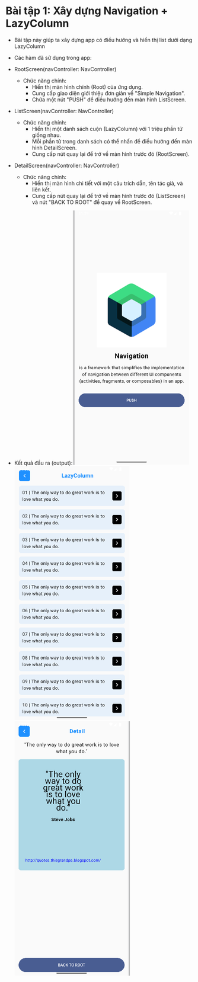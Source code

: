 # Bài tập 1: Xây dựng Navigation + LazyColumn
- Bài tập này giúp ta xây dựng app có điều hướng và hiển thị list dưới dạng LazyColumn

- Các hàm đã sử dụng trong app:
 + RootScreen(navController: NavController)
    + Chức năng chính:
        + Hiển thị màn hình chính (Root) của ứng dụng.
        + Cung cấp giao diện giới thiệu đơn giản về "Simple Navigation".
        + Chứa một nút "PUSH" để điều hướng đến màn hình ListScreen.

 + ListScreen(navController: NavController)
    + Chức năng chính:
        + Hiển thị một danh sách cuộn (LazyColumn) với 1 triệu phần tử giống nhau.
        + Mỗi phần tử trong danh sách có thể nhấn để điều hướng đến màn hình DetailScreen.
        + Cung cấp nút quay lại để trở về màn hình trước đó (RootScreen).

 + DetailScreen(navController: NavController)
    + Chức năng chính:
        + Hiển thị màn hình chi tiết với một câu trích dẫn, tên tác giả, và liên kết.
        + Cung cấp nút quay lại để trở về màn hình trước đó (ListScreen) và nút "BACK TO ROOT" để quay về RootScreen.

- Kết quả đầu ra (output):
![Màn hình start](image.png)
![Màn hình hiển thị các phần tử](image-1.png)
![Màn hình chi tiết phần tử](image-2.png)